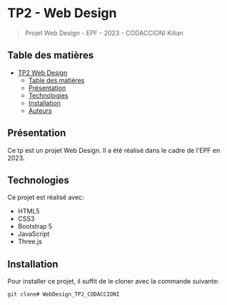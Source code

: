 # TP2 - Web Design

> Projet Web Design - EPF - 2023 - CODACCIONI Kilian

## Table des matières

- [TP2 Web Design](#tp-web-design)
  - [Table des matières](#table-des-matières)
  - [Présentation](#présentation)
  - [Technologies](#technologies)
  - [Installation](#installation)
  - [Auteurs](#auteurs)

## Présentation

Ce tp est un projet Web Design. Il a été réalisé dans le cadre de l'EPF en 2023.

## Technologies

Ce projet est réalisé avec:

- HTML5
- CSS3
- Bootstrap 5
- JavaScript
- Three.js

## Installation

Pour installer ce projet, il suffit de le cloner avec la commande suivante:

    git clone#   W e b D e s i g n _ T P 2 _ C O D A C C I O N I  
 